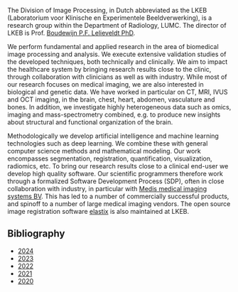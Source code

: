 The Division of Image Processing, in Dutch abbreviated as the LKEB (Laboratorium voor Klinische en Experimentele Beeldverwerking), is a research group within the Department of Radiology, LUMC. The director of LKEB is Prof. [Boudewijn P.F. Lelieveldt PhD](https://www.lumc.nl/afdelingen/radiologie/prof.-dr-ir-b.p.f.-lelieveldt/).

We perform fundamental and applied research in the area of biomedical image processing and analysis. We execute extensive validation studies of the developed techniques, both technically and clinically. We aim to impact the healthcare system by bringing research results close to the clinic, through collaboration with clinicians as well as with industry. While most of our research focuses on medical imaging, we are also interested in biological and genetic data. We have worked in particular on CT, MRI, IVUS and OCT imaging, in the brain, chest, heart, abdomen, vasculature and bones. In addition, we investigate highly heterogeneous data such as omics, imaging and mass-spectrometry combined, e.g. to produce new insights about structural and functional organization of the brain.

Methodologically we develop artificial intelligence and machine learning technologies such as deep learning. We combine these with general computer science methods and mathematical modeling. Our work encompasses segmentation, registration, quantification, visualization, radiomics, etc. To bring our research results close to a clinical end-user we develop high quality software. Our scientific programmers therefore work through a formalized Software Development Process (SDP), often in close collaboration with industry, in particular with [Medis medical imaging systems BV](https://medisimaging.com). This has led to a number of commercially successful products, and spinoff to a number of large medical imaging vendors. The open source image registration software [elastix](https://elastix.dev) is also maintained at LKEB.

## Bibliography
* [2024](biblio/2024.md)
* [2023](biblio/2023.md)
* [2022](biblio/2022.md)
* [2021](biblio/2021.md)
* [2020](biblio/2020.md)